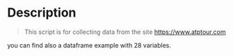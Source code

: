 <h1> Description </h1>

> This script is for collecting data from the site https://www.atptour.com

you can find also a dataframe example with 28 variables.
